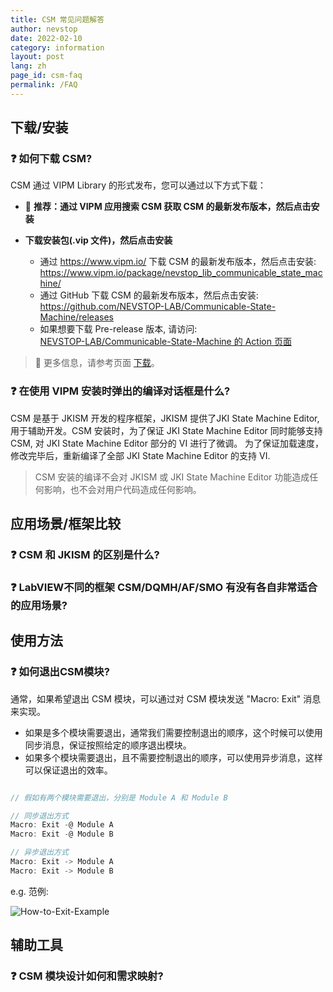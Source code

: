 ```yaml
---
title: CSM 常见问题解答
author: nevstop
date: 2022-02-10
category: information
layout: post
lang: zh
page_id: csm-faq
permalink: /FAQ
---
```


<!-- ----------------------------------------------- -->
## 下载/安装

### :question: 如何下载 CSM?

CSM 通过 VIPM Library 的形式发布，您可以通过以下方式下载：

- 🥇 **推荐：通过 VIPM 应用搜索 CSM 获取 CSM 的最新发布版本，然后点击安装**

- **下载安装包(.vip 文件)，然后点击安装**

  - 通过 <https://www.vipm.io/> 下载 CSM 的最新发布版本，然后点击安装:<br/>
    <https://www.vipm.io/package/nevstop_lib_communicable_state_machine/>
  - 通过 GitHub 下载 CSM 的最新发布版本，然后点击安装:<br/>
    <https://github.com/NEVSTOP-LAB/Communicable-State-Machine/releases>
  - 如果想要下载 Pre-release 版本, 请访问: <br/>
    [NEVSTOP-LAB/Communicable-State-Machine 的 Action 页面](https://github.com/NEVSTOP-LAB/Communicable-State-Machine/actions/workflows/Build_VIPM_Library.yml?query=branch%3Amain)

> 📓
> 更多信息，请参考页面 [下载](https://nevstop-lab.github.io/CSM-Wiki/release-of-csm)。
>

### :question: 在使用 VIPM 安装时弹出的编译对话框是什么?

CSM 是基于 JKISM 开发的程序框架，JKISM 提供了JKI State Machine Editor, 用于辅助开发。CSM 安装时，为了保证 JKI State Machine Editor 同时能够支持 CSM, 对 JKI State Machine Editor 部分的 VI 进行了微调。 为了保证加载速度，修改完毕后，重新编译了全部 JKI State Machine Editor 的支持 VI.

>
> CSM 安装的编译不会对 JKISM 或 JKI State Machine Editor 功能造成任何影响，也不会对用户代码造成任何影响。
>

<!-- ----------------------------------------------- -->
## 应用场景/框架比较

### :question: CSM 和 JKISM 的区别是什么?

### :question: LabVIEW不同的框架 CSM/DQMH/AF/SMO 有没有各自非常适合的应用场景?

<!-- ----------------------------------------------- -->
## 使用方法

### :question: 如何退出CSM模块?

通常，如果希望退出 CSM 模块，可以通过对 CSM 模块发送 "Macro: Exit" 消息来实现。

- 如果是多个模块需要退出，通常我们需要控制退出的顺序，这个时候可以使用同步消息，保证按照给定的顺序退出模块。
- 如果多个模块需要退出，且不需要控制退出的顺序，可以使用异步消息，这样可以保证退出的效率。

``` c

// 假如有两个模块需要退出，分别是 Module A 和 Module B

// 同步退出方式
Macro: Exit -@ Module A
Macro: Exit -@ Module B

// 异步退出方式
Macro: Exit -> Module A
Macro: Exit -> Module B
```

e.g. 范例:

![How-to-Exit-Example](assets/images/How-to-Exit-Example.png)

<!-- ----------------------------------------------- -->
## 辅助工具

### :question: CSM 模块设计如何和需求映射?
